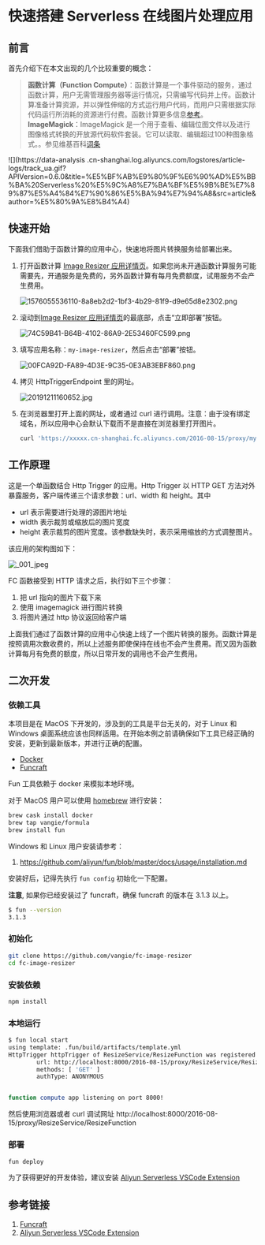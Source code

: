 # 快速搭建 Serverless 在线图片处理应用

## 前言

首先介绍下在本文出现的几个比较重要的概念：

> **函数计算（Function Compute）**：函数计算是一个事件驱动的服务，通过函数计算，用户无需管理服务器等运行情况，只需编写代码并上传。函数计算准备计算资源，并以弹性伸缩的方式运行用户代码，而用户只需根据实际代码运行所消耗的资源进行付费。函数计算更多信息[参考](https://help.aliyun.com/product/50980.html)。
> **ImageMagick**：ImageMagick 是一个用于查看、编辑位图文件以及进行图像格式转换的开放源代码软件套装。它可以读取、编辑超过100种图象格式。。参见维基百科[词条](https://zh.wikipedia.org/wiki/ImageMagick)

![](https://data-analysis
.cn-shanghai.log.aliyuncs.com/logstores/article-logs/track_ua.gif?APIVersion=0.6.0&title=%E5%BF%AB%E9%80%9F%E6%90%AD%E5%BB%BA%20Serverless%20%E5%9C%A8%E7%BA%BF%E5%9B%BE%E7%89%87%E5%A4%84%E7%90%86%E5%BA%94%E7%94%A8&src=article&author=%E5%80%9A%E8%B4%A4)

## 快速开始

下面我们借助于函数计算的应用中心，快速地将图片转换服务给部署出来。

1. 打开函数计算 [Image Resizer 应用详情页](https://statistics.functioncompute.com/?title=%E5%BF%AB%E9%80%9F%E6%90%AD%E5%BB%BA%20Serverless%20%E5%9C%A8%E7%BA%BF%E5%9B%BE%E7%89%87%E5%A4%84%E7%90%86%E5%BA%94%E7%94%A8&src=article&author=%E5%80%9A%E8%B4%A4&url=https%3A%2F%2Ffc.console.aliyun.com%2Ffc%2Fapplications%2Fcn-shanghai%2Ftemplate%2FImage-Resizer%23intro)。如果您尚未开通函数计算服务可能需要先，开通服务是免费的，另外函数计算有每月免费额度，试用服务不会产生费用。

    ![1576055536110-8a8eb2d2-1bf3-4b29-81f9-d9e65d8e2302.png](https://i.loli.net/2019/12/11/O38RLZyUjNqpYcD.png)

1. 滚动到[Image Resizer 应用详情页](https://statistics.functioncompute.com/?title=%E5%BF%AB%E9%80%9F%E6%90%AD%E5%BB%BA%20Serverless%20%E5%9C%A8%E7%BA%BF%E5%9B%BE%E7%89%87%E5%A4%84%E7%90%86%E5%BA%94%E7%94%A8&src=article&author=%E5%80%9A%E8%B4%A4&url=https%3A%2F%2Ffc.console.aliyun.com%2Ffc%2Fapplications%2Fcn-shanghai%2Ftemplate%2FImage-Resizer%23intro)的最底部，点击“立即部署”按钮。

    ![74C59B41-B64B-4102-86A9-2E53460FC599.png](https://i.loli.net/2019/12/11/SawH8Cum7d12sov.png)

2. 填写应用名称：`my-image-resizer`，然后点击“部署”按钮。

    ![00FCA92D-FA89-4D3E-9C35-0E3AB3EBF860.png](https://i.loli.net/2019/12/11/hgGADHKePvbsoFR.png)

3. 拷贝 HttpTriggerEndpoint 里的网址。

    ![20191211160652.jpg](https://i.loli.net/2019/12/11/lKw2JXou4dQR3xz.jpg)

4. 在浏览器里打开上面的网址，或者通过 curl 进行调用。注意：由于没有绑定域名，所以应用中心会默认下载而不是直接在浏览器里打开图片。

    ```bash
    curl 'https://xxxxx.cn-shanghai.fc.aliyuncs.com/2016-08-15/proxy/my-image-resizer-ResizeService-5A40B5A8B981/my-image-resizer-ResizeFunction-3E71C57C0094/' --output resized.jpg
    ```

## 工作原理

这是一个单函数结合 Http Trigger 的应用。Http Trigger 以 HTTP GET 方法对外暴露服务，客户端传递三个请求参数：url、width 和 height。其中

* url 表示需要进行处理的源图片地址
* width 表示裁剪或缩放后的图片宽度
* height 表示裁剪的图片宽度。该参数缺失时，表示采用缩放的方式调整图片。

该应用的架构图如下：

![_001_jpeg](https://yqfile.alicdn.com/3bb06af5d6162bba4669928687d6afd5a56433b5.jpeg)

FC 函数接受到 HTTP 请求之后，执行如下三个步骤：

1. 把 url 指向的图片下载下来
2. 使用 imagemagick 进行图片转换
3. 将图片通过 http 协议返回给客户端

上面我们通过了函数计算的应用中心快速上线了一个图片转换的服务。函数计算是按照调用次数收费的，所以上述服务即使保持在线也不会产生费用。而又因为函数计算每月有免费的额度，所以日常开发的调用也不会产生费用。

## 二次开发

### 依赖工具

本项目是在 MacOS 下开发的，涉及到的工具是平台无关的，对于 Linux 和 Windows 桌面系统应该也同样适用。在开始本例之前请确保如下工具已经正确的安装，更新到最新版本，并进行正确的配置。

* [Docker](https://www.docker.com/)
* [Funcraft](https://github.com/aliyun/fun)

Fun 工具依赖于 docker 来模拟本地环境。

对于 MacOS 用户可以使用 [homebrew](https://brew.sh/) 进行安装：

```bash
brew cask install docker
brew tap vangie/formula
brew install fun
```

Windows 和 Linux 用户安装请参考：

1. https://github.com/aliyun/fun/blob/master/docs/usage/installation.md

安装好后，记得先执行 `fun config` 初始化一下配置。

**注意**, 如果你已经安装过了 funcraft，确保 funcraft 的版本在 3.1.3 以上。

```bash
$ fun --version
3.1.3
```

### 初始化

```bash
git clone https://github.com/vangie/fc-image-resizer
cd fc-image-resizer
```

### 安装依赖

```bash
npm install
```

### 本地运行

```bash
$ fun local start
using template: .fun/build/artifacts/template.yml
HttpTrigger httpTrigger of ResizeService/ResizeFunction was registered
        url: http://localhost:8000/2016-08-15/proxy/ResizeService/ResizeFunction
        methods: [ 'GET' ]
        authType: ANONYMOUS


function compute app listening on port 8000!
```

然后使用浏览器或者 curl 调试网址 http://localhost:8000/2016-08-15/proxy/ResizeService/ResizeFunction

### 部署

```bash
fun deploy
```

为了获得更好的开发体验，建议安装 [Aliyun Serverless VSCode Extension](https://marketplace.visualstudio.com/items?itemName=aliyun.aliyun-serverless)

## 参考链接

1. [Funcraft](https://github.com/alibaba/funcraft)
2. [Aliyun Serverless VSCode Extension](https://github.com/alibaba/serverless-vscode)
